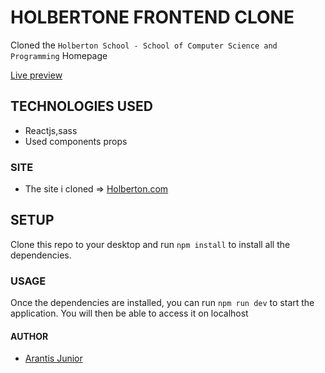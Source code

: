 # HOLBERTONE FRONTEND CLONE

Cloned the `Holberton School - School of Computer Science and Programming` Homepage 

[Live preview](https://holbertone-clone.onrender.com/)

## TECHNOLOGIES USED

- Reactjs,sass
- Used components props
  
### SITE

- The site i cloned =>
[Holberton.com](https://www.holbertonschool.com/)

## SETUP

Clone this repo to your desktop and run ``npm install`` to install all the dependencies.

### USAGE

Once the dependencies are installed, you can run ``npm run dev`` to start the application. You will then be able to access it on localhost 


#### AUTHOR

- [Arantis Junior](https://github.com/Arantisjr)
